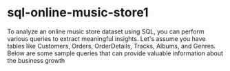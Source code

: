 # sql-online-music-store1
To analyze an online music store dataset using SQL, you can perform various queries to extract meaningful insights. Let's assume you have tables like Customers, Orders, OrderDetails, Tracks, Albums, and Genres. Below are some sample queries that can provide valuable information about the business growth
